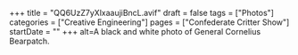 +++
title = "QQ6UzZ7yXlxaaujiBncL.avif"
draft = false
tags = ["Photos"]
categories = ["Creative Engineering"]
pages = ["Confederate Critter Show"]
startDate = ""
+++
alt=A black and white photo of General Cornelius Bearpatch.
